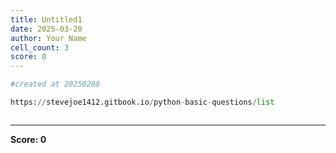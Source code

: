 ```yaml
---
title: Untitled1
date: 2025-03-20
author: Your Name
cell_count: 3
score: 0
---
```


```python
#created at 20250208
```


```python
https://stevejoe1412.gitbook.io/python-basic-questions/list
```


```python

```


---
**Score: 0**